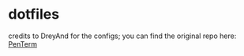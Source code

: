 # dotfiles
credits to DreyAnd for the configs; you can find the original repo here: <a href="https://github.com/DreyAnd/PenTerm">PenTerm</a>
